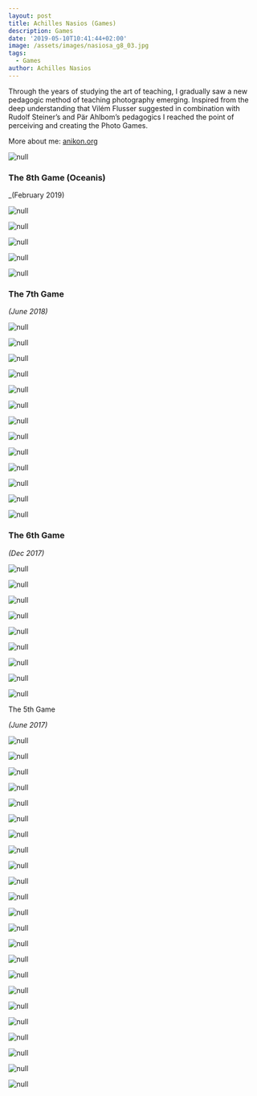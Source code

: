 ```yaml
---
layout: post
title: Achilles Nasios (Games)
description: Games
date: '2019-05-10T10:41:44+02:00'
image: /assets/images/nasiosa_g8_03.jpg
tags:
  - Games
author: Achilles Nasios
---
```

Through the years of studying the art of teaching, I gradually saw a new pedagogic method of teaching photography emerging. Inspired from the deep understanding that Vilém Flusser suggested in combination with Rudolf Steiner’s and Pär Ahlbom’s pedagogics I reached the point of perceiving and creating the Photo Games.

More about me: <a href="https://anikon.org/" target="_blank">anikon.org</a>

![null](/assets/images/nasios_g8_pres.jpg#full)

### The 8th Game (Oceanis)

_(February 2019)

![null](/assets/images/nasiosa_g8_01.jpg)

![null](/assets/images/nasiosa_g8_02.jpg)

![null](/assets/images/nasiosa_g8_03.jpg)

![null](/assets/images/nasiosa_g8_04.jpg)

![null](/assets/images/nasiosa_g8_05.jpg)

### The 7th Game

_(June 2018)_

![null](/assets/images/nasiosa_g7_01.jpg)

![null](/assets/images/nasiosa_g7_02.jpg)

![null](/assets/images/nasiosa_g7_03.jpg)

![null](/assets/images/nasiosa_g7_04.jpg)

![null](/assets/images/nasiosa_g7_05.jpg)

![null](/assets/images/nasiosa_g7_06.jpg)

![null](/assets/images/nasiosa_g7_07.jpg)

![null](/assets/images/nasiosa_g7_08.jpg)

![null](/assets/images/nasiosa_g7_09.jpg)

![null](/assets/images/nasiosa_g7_10.jpg)

![null](/assets/images/nasiosa_g7_11.jpg)

![null](/assets/images/nasiosa_g7_12.jpg)

![null](/assets/images/nasios06-presentation.jpg#full)

### The 6th Game

_(Dec 2017)_

![null](/assets/images/nasios06.1.jpg)

![null](/assets/images/nasios06.2.jpg)

![null](/assets/images/nasios06.3.jpg)

![null](/assets/images/nasios06.4.jpg)

![null](/assets/images/nasios06.5.jpg)

![null](/assets/images/nasios06.7.jpg)

![null](/assets/images/nasios06.8.jpg)

![null](/assets/images/nasios06.9.jpg)

![null](/assets/images/nasios-g06parousiasi.jpg#full)

The 5th Game

_(June 2017)_

![null](/assets/images/nasiosa_g8_03.jpg)

![null](/assets/images/nasiosa_g8_04.jpg)

![null](/assets/images/nasiosa_g8_05.jpg)

![null](/assets/images/nasiosa_g8_01.jpg)

![null](/assets/images/nasiosa_g8_02.jpg)

![null](/assets/images/nasiosa_g8_03.jpg)

![null](/assets/images/nasiosa_g8_04.jpg)

![null](/assets/images/nasiosa_g8_05.jpg)

![null](/assets/images/nasiosa_g8_01.jpg)

![null](/assets/images/nasiosa_g8_02.jpg)

![null](/assets/images/nasiosa_g8_03.jpg)

![null](/assets/images/nasiosa_g8_04.jpg)

![null](/assets/images/nasiosa_g8_05.jpg)

![null](/assets/images/nasiosa_g8_01.jpg)

![null](/assets/images/nasiosa_g8_02.jpg)

![null](/assets/images/nasiosa_g8_03.jpg)

![null](/assets/images/nasiosa_g8_04.jpg)

![null](/assets/images/nasiosa_g8_05.jpg)

![null](/assets/images/nasiosa_g8_01.jpg)

![null](/assets/images/nasiosa_g8_02.jpg)

![null](/assets/images/nasiosa_g8_03.jpg)

![null](/assets/images/nasiosa_g8_04.jpg)

![null](/assets/images/nasiosa_g8_05.jpg)

